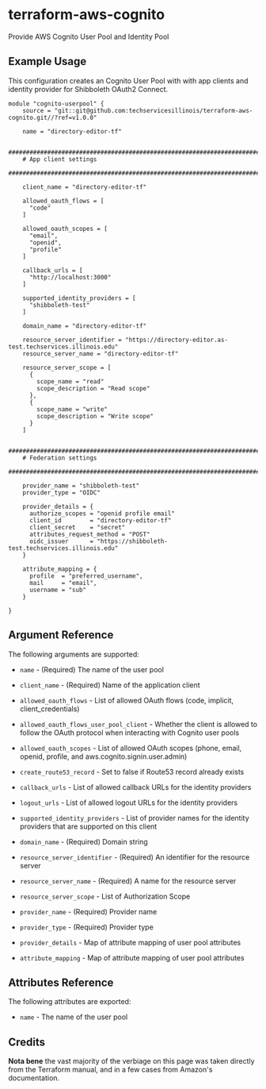 # terraform-aws-cognito

Provide AWS Cognito User Pool and Identity Pool 


Example Usage
-----------------

This configuration creates an Cognito User Pool with with app clients and identity provider for Shibboleth OAuth2 Connect.


```hcl
module "cognito-userpool" {
    source = "git::git@github.com:techservicesillinois/terraform-aws-cognito.git//?ref=v1.0.0"

    name = "directory-editor-tf"

    ##########################################################################
    # App client settings
    ##########################################################################

    client_name = "directory-editor-tf"

    allowed_oauth_flows = [
      "code"
    ]

    allowed_oauth_scopes = [
      "email", 
      "openid", 
      "profile"
    ]

    callback_urls = [
      "http://localhost:3000"
    ]

    supported_identity_providers = [
      "shibboleth-test"
    ]

    domain_name = "directory-editor-tf"

    resource_server_identifier = "https://directory-editor.as-test.techservices.illinois.edu"
    resource_server_name = "directory-editor-tf"

    resource_server_scope = [
      {
        scope_name = "read"
        scope_description = "Read scope"
      },
      {
        scope_name = "write"
        scope_description = "Write scope"
      }
    ] 

    ##########################################################################
    # Federation settings
    ##########################################################################

    provider_name = "shibboleth-test"
    provider_type = "OIDC"

    provider_details = {
      authorize_scopes = "openid profile email"
      client_id        = "directory-editor-tf"
      client_secret    = "secret"
      attributes_request_method = "POST"
      oidc_issuer      = "https://shibboleth-test.techservices.illinois.edu"
    }

    attribute_mapping = {
      profile  = "preferred_username",
      mail     = "email",
      username = "sub"
    }

}
```


Argument Reference
-----------------

The following arguments are supported:

* `name` - (Required) The name of the user pool

* `client_name` - (Required) Name of the application client

* `allowed_oauth_flows` - List of allowed OAuth flows (code, implicit, client_credentials)

* `allowed_oauth_flows_user_pool_client` - Whether the client is allowed to follow the OAuth protocol when interacting with Cognito user pools

* `allowed_oauth_scopes` - List of allowed OAuth scopes (phone, email, openid, profile, and aws.cognito.signin.user.admin)

* `create_route53_record` - Set to false if Route53 record already exists

* `callback_urls` - List of allowed callback URLs for the identity providers

* `logout_urls` - List of allowed logout URLs for the identity providers

* `supported_identity_providers` - List of provider names for the identity providers that are supported on this client

* `domain_name` - (Required) Domain string

* `resource_server_identifier` - (Required) An identifier for the resource server

* `resource_server_name` - (Required) A name for the resource server

* `resource_server_scope` - List of Authorization Scope

* `provider_name` - (Required) Provider name

* `provider_type` - (Required) Provider type

* `provider_details` -  Map of attribute mapping of user pool attributes

* `attribute_mapping` - Map of attribute mapping of user pool attributes



Attributes Reference
--------------------

The following attributes are exported:

* `name` - The name of the user pool

Credits
--------------------

**Nota bene** the vast majority of the verbiage on this page was
taken directly from the Terraform manual, and in a few cases from
Amazon's documentation.

